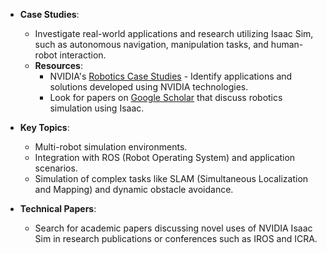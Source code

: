 - **Case Studies**:

  - Investigate real-world applications and research utilizing Isaac Sim, such as autonomous navigation, manipulation tasks, and human-robot interaction.
  - **Resources**:
    - NVIDIA's [Robotics Case Studies](https://www.nvidia.com/en-us/industries/robotics/) - Identify applications and solutions developed using NVIDIA technologies.
    - Look for papers on [Google Scholar](https://scholar.google.com/) that discuss robotics simulation using Isaac.

- **Key Topics**:
  - Multi-robot simulation environments.
  - Integration with ROS (Robot Operating System) and application scenarios.
  - Simulation of complex tasks like SLAM (Simultaneous Localization and Mapping) and dynamic obstacle avoidance.
- **Technical Papers**:
  - Search for academic papers discussing novel uses of NVIDIA Isaac Sim in research publications or conferences such as IROS and ICRA.
